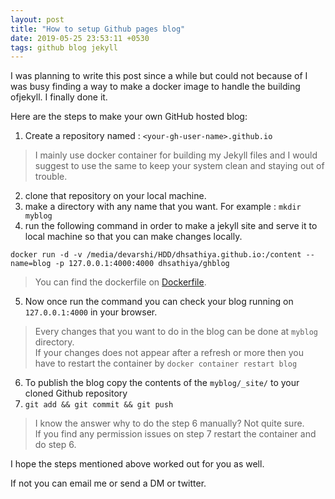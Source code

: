 ```yaml
---
layout: post
title: "How to setup Github pages blog"
date: 2019-05-25 23:53:11 +0530
tags: github blog jekyll
---
```

I was planning to write this post since a while but could not because of I was busy finding a way to make a docker image to handle the building ofjekyll. I finally done it.

Here are the steps to make your own GitHub hosted blog:

1. Create a repository named : `<your-gh-user-name>.github.io`
> I mainly use docker container for building my Jekyll files and I would suggest to use the same to keep your system clean and staying out of trouble.
2. clone that repository on your local machine.
3. make a directory with any name that you want. For example : `mkdir myblog`
4. run the following command in order to make a jekyll site and serve it to local machine so that you can make changes locally.
```
docker run -d -v /media/devarshi/HDD/dhsathiya.github.io:/content --name=blog -p 127.0.0.1:4000:4000 dhsathiya/ghblog
```
> You can find the dockerfile on [Dockerfile][Dockerfile].
5. Now once run the command you can check your blog running on `127.0.0.1:4000` in your browser.
> Every changes that you want to do in the blog can be done at `myblog` directory.<br/>
> If your changes does not appear after a refresh or more then you have to restart the container by `docker container restart blog`
6. To publish the blog copy the contents of the `myblog/_site/` to your cloned Github repository
7. `git add && git commit && git push`
> I know the answer why to do the step 6 manually? Not quite sure. <br/>
> If you find any permission issues on step 7 restart the container and do step 6.

I hope the steps mentioned above worked out for you as well.

If not you can email me or send a DM or twitter.
 
[Dockerfile]: https://github.com/dhsathiya/docker/tree/master/dockerfiles/ghblog
 
